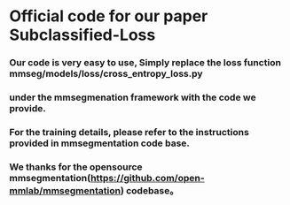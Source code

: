 # Official code for our paper Subclassified-Loss


### Our code is very easy to use, Simply replace the loss function mmseg/models/loss/cross_entropy_loss.py 
### under the mmsegmenation framework with the code we provide. 

### For the training details, please refer to the instructions provided in mmsegmentation code base. 

### We thanks for the opensource mmsegmentation(https://github.com/open-mmlab/mmsegmentation) codebase。 
